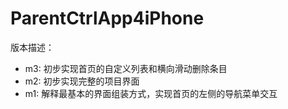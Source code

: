 ParentCtrlApp4iPhone
====================

版本描述：

* m3: 初步实现首页的自定义列表和横向滑动删除条目
* m2: 初步实现完整的项目界面
* m1: 解释最基本的界面组装方式，实现首页的左侧的导航菜单交互
